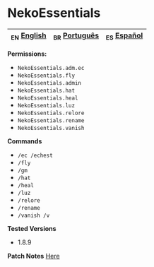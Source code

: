 # NekoEssentials

| <sub>EN</sub> [English](README.md) | <sub>BR</sub> [Português](br/README_BR.md) | <sub>ES</sub> [Español](es/README_ES.md) |
|--------------------------------------|--------------------------------------------|------------------------------------------|


**Permissions:**

- `NekoEssentials.adm.ec`
- `NekoEssentials.fly`
- `NekoEssentials.admin`
- `NekoEssentials.hat`
- `NekoEssentials.heal`
- `NekoEssentials.luz`
- `NekoEssentials.relore`
- `NekoEssentials.rename`
- `NekoEssentials.vanish`

**Commands**

- `/ec /echest`
- `/fly`
- `/gm`
- `/hat`
- `/heal`
- `/luz`
- `/relore`
- `/rename`
- `/vanish /v`

**Tested Versions**

- 1.8.9

**Patch Notes** [Here](patch_notes.md)